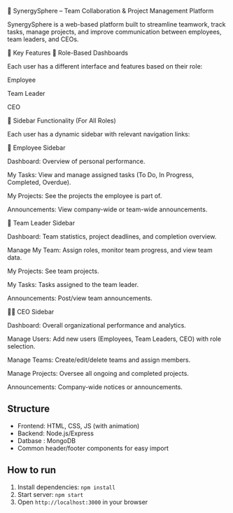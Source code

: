 
🧩 SynergySphere – Team Collaboration & Project Management Platform

SynergySphere is a web-based platform built to streamline teamwork, track tasks, manage projects, and improve communication between employees, team leaders, and CEOs.

🔑 Key Features
🔐 Role-Based Dashboards

Each user has a different interface and features based on their role:

Employee

Team Leader

CEO

📂 Sidebar Functionality (For All Roles)

Each user has a dynamic sidebar with relevant navigation links:

👤 Employee Sidebar

Dashboard: Overview of personal performance.

My Tasks: View and manage assigned tasks (To Do, In Progress, Completed, Overdue).

My Projects: See the projects the employee is part of.

Announcements: View company-wide or team-wide announcements.

👥 Team Leader Sidebar

Dashboard: Team statistics, project deadlines, and completion overview.

Manage My Team: Assign roles, monitor team progress, and view team data.

My Projects: See team projects.

My Tasks: Tasks assigned to the team leader.

Announcements: Post/view team announcements.

🧑‍💼 CEO Sidebar

Dashboard: Overall organizational performance and analytics.

Manage Users: Add new users (Employees, Team Leaders, CEO) with role selection.

Manage Teams: Create/edit/delete teams and assign members.

Manage Projects: Oversee all ongoing and completed projects.

Announcements: Company-wide notices or announcements.

## Structure
- Frontend: HTML, CSS, JS (with animation)
- Backend: Node.js/Express
- Datbase : MongoDB
- Common header/footer components for easy import

## How to run
1. Install dependencies: `npm install`
2. Start server: `npm start`
3. Open `http://localhost:3000` in your browser
